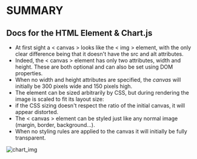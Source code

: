 # SUMMARY #

## Docs for the HTML <canvas> Element & **Chart.js** ##

- At first sight a < canvas > looks like the < img > element, with the only clear difference being that it doesn't have the src and alt attributes.
- Indeed, the < canvas > element has only two attributes, width and height. These are both optional and can also be set using DOM properties.
- When no width and height attributes are specified, the *canvas* will initially be 300 pixels wide and 150 pixels high.
- The element can be sized arbitrarily by CSS, but during rendering the image is scaled to fit its layout size:
- if the CSS sizing doesn't respect the ratio of the initial canvas, it will appear distorted.
- The < canvas > element can be styled just like any normal image (margin, border, background…). 
- When no styling rules are applied to the canvas it will initially be fully transparent.

![chart_img](https://marketplace-cdn.atlassian.com/files/images/39451ee7-deb8-4adb-99c1-cd4479d4e8c5.png)
